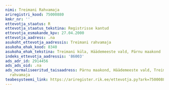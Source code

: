 ```yaml
---
nimi: Treimani Rahvamaja
ariregistri_kood: 75000880
kmkr_nr: ''
ettevotja_staatus: R
ettevotja_staatus_tekstina: Registrisse kantud
ettevotja_esmakande_kpv: 27.04.2000
ettevotja_aadress: .na
asukoht_ettevotja_aadressis: Treimani rahvamaja
asukoha_ehak_kood: 8340
asukoha_ehak_tekstina: Treimani küla, Häädemeeste vald, Pärnu maakond
indeks_ettevotja_aadressis: '86003'
ads_adr_id: 2914456
ads_ads_oid: .na
ads_normaliseeritud_taisaadress: Pärnu maakond, Häädemeeste vald, Treimani küla, Treimani
  rahvamaja
teabesysteemi_link: https://ariregister.rik.ee/ettevotja.py?ark=75000880&ref=rekvisiidid
---
```

